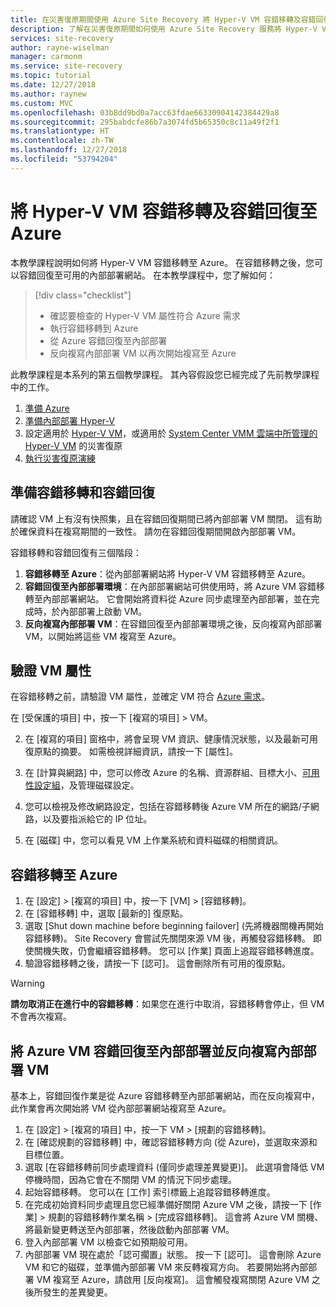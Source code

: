 ```yaml
---
title: 在災害復原期間使用 Azure Site Recovery 將 Hyper-V VM 容錯移轉及容錯回復至 Azure | Microsoft Docs
description: 了解在災害復原期間如何使用 Azure Site Recovery 服務將 Hyper-V VM 容錯移轉及容錯回復至 Azure。
services: site-recovery
author: rayne-wiselman
manager: carmonm
ms.service: site-recovery
ms.topic: tutorial
ms.date: 12/27/2018
ms.author: raynew
ms.custom: MVC
ms.openlocfilehash: 03b8dd9bd0a7acc63fdae66330904142384429a8
ms.sourcegitcommit: 295babdcfe86b7a3074fd5b65350c8c11a49f2f1
ms.translationtype: HT
ms.contentlocale: zh-TW
ms.lasthandoff: 12/27/2018
ms.locfileid: "53794204"
---
```

# <a name="fail-over-and-fail-back-hyper-v-vms-replicated-to-azure"></a>將 Hyper-V VM 容錯移轉及容錯回復至 Azure

本教學課程說明如何將 Hyper-V VM 容錯移轉至 Azure。 在容錯移轉之後，您可以容錯回復至可用的內部部署網站。 在本教學課程中，您了解如何：

> [!div class="checklist"]
> * 確認要檢查的 Hyper-V VM 屬性符合 Azure 需求
> * 執行容錯移轉到 Azure
> * 從 Azure 容錯回復至內部部署
> * 反向複寫內部部署 VM 以再次開始複寫至 Azure

此教學課程是本系列的第五個教學課程。 其內容假設您已經完成了先前教學課程中的工作。    

1. [準備 Azure](tutorial-prepare-azure.md)
2. [準備內部部署 Hyper-V](tutorial-prepare-on-premises-hyper-v.md)
3. 設定適用於 [Hyper-V VM](tutorial-hyper-v-to-azure.md)，或適用於 [System Center VMM 雲端中所管理的 Hyper-V VM](tutorial-hyper-v-vmm-to-azure.md) 的災害復原
4. [執行災害復原演練](tutorial-dr-drill-azure.md)

## <a name="prepare-for-failover-and-failback"></a>準備容錯移轉和容錯回復

請確認 VM 上有沒有快照集，且在容錯回復期間已將內部部署 VM 關閉。 這有助於確保資料在複寫期間的一致性。 請勿在容錯回復期間開啟內部部署 VM。 

容錯移轉和容錯回復有三個階段：

1. **容錯移轉至 Azure**：從內部部署網站將 Hyper-V VM 容錯移轉至 Azure。
2. **容錯回復至內部部署環境**：在內部部署網站可供使用時，將 Azure VM 容錯移轉至內部部署網站。 它會開始將資料從 Azure 同步處理至內部部署，並在完成時，於內部部署上啟動 VM。  
3. **反向複寫內部部署 VM**：在容錯回復至內部部署環境之後，反向複寫內部部署 VM，以開始將這些 VM 複寫至 Azure。

## <a name="verify-vm-properties"></a>驗證 VM 屬性

在容錯移轉之前，請驗證 VM 屬性，並確定 VM 符合 [Azure 需求](hyper-v-azure-support-matrix.md#replicated-vms)。

在 [受保護的項目] 中，按一下 [複寫的項目] > VM。

2. 在 [複寫的項目] 窗格中，將會呈現 VM 資訊、健康情況狀態，以及最新可用復原點的摘要。 如需檢視詳細資訊，請按一下 [屬性]。

3. 在 [計算與網路] 中，您可以修改 Azure 的名稱、資源群組、目標大小、[可用性設定組](../virtual-machines/windows/tutorial-availability-sets.md)，及管理磁碟設定。

4. 您可以檢視及修改網路設定，包括在容錯移轉後 Azure VM 所在的網路/子網路，以及要指派給它的 IP 位址。

5. 在 [磁碟] 中，您可以看見 VM 上作業系統和資料磁碟的相關資訊。

## <a name="failover-to-azure"></a>容錯移轉至 Azure

1. 在 [設定] > [複寫的項目] 中，按一下 [VM] > [容錯移轉]。
2. 在 [容錯移轉] 中，選取 [最新的] 復原點。 
3. 選取 [Shut down machine before beginning failover] \(先將機器關機再開始容錯移轉)。 Site Recovery 會嘗試先關閉來源 VM 後，再觸發容錯移轉。 即使關機失敗，仍會繼續容錯移轉。 您可以 [作業] 頁面上追蹤容錯移轉進度。
4. 驗證容錯移轉之後，請按一下 [認可]。 這會刪除所有可用的復原點。

> [!WARNING]
> **請勿取消正在進行中的容錯移轉**：如果您在進行中取消，容錯移轉會停止，但 VM 不會再次複寫。

## <a name="failback-azure-vm-to-on-premises-and-reverse-replicate-the-on-premises-vm"></a>將 Azure VM 容錯回復至內部部署並反向複寫內部部署 VM

基本上，容錯回復作業是從 Azure 容錯移轉至內部部署網站，而在反向複寫中，此作業會再次開始將 VM 從內部部署網站複寫至 Azure。

1. 在 [設定] > [複寫的項目] 中，按一下 VM > [規劃的容錯移轉]。
2. 在 [確認規劃的容錯移轉] 中，確認容錯移轉方向 (從 Azure)，並選取來源和目標位置。
3. 選取 [在容錯移轉前同步處理資料 (僅同步處理差異變更)]。 此選項會降低 VM 停機時間，因為它會在不關閉 VM 的情況下同步處理。
4. 起始容錯移轉。 您可以在 [工作]  索引標籤上追蹤容錯移轉進度。
5. 在完成初始資料同步處理且您已經準備好關閉 Azure VM 之後，請按一下 [作業] > 規劃的容錯移轉作業名稱 > [完成容錯移轉]。 這會將 Azure VM 關機、將最新變更轉送至內部部署，然後啟動內部部署 VM。
6. 登入內部部署 VM 以檢查它如預期般可用。
7. 內部部署 VM 現在處於「認可擱置」狀態。 按一下 [認可]。 這會刪除 Azure VM 和它的磁碟，並準備內部部署 VM 來反轉複寫方向。
若要開始將內部部署 VM 複寫至 Azure，請啟用 [反向複寫]。 這會觸發複寫關閉 Azure VM 之後所發生的差異變更。  
